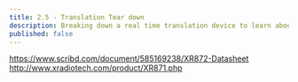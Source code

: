 ```yaml
---
title: 2.5 - Translation Tear down
description: Breaking down a real time translation device to learn about it
published: false
---
```


https://www.scribd.com/document/585169238/XR872-Datasheet
http://www.xradiotech.com/product/XR871.php